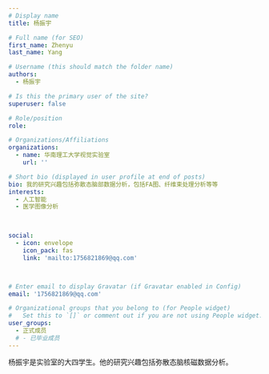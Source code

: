 ```yaml
---
# Display name
title: 杨振宇 

# Full name (for SEO)
first_name: Zhenyu
last_name: Yang

# Username (this should match the folder name)
authors:
  - 杨振宇

# Is this the primary user of the site?
superuser: false

# Role/position
role: 

# Organizations/Affiliations
organizations:
  - name: 华南理工大学视觉实验室
    url: ''

# Short bio (displayed in user profile at end of posts)
bio: 我的研究兴趣包括弥散态脑部数据分析，包括FA图、纤维束处理分析等等
interests:
  - 人工智能
  - 医学图像分析
  


social:
  - icon: envelope
    icon_pack: fas
    link: 'mailto:1756821869@qq.com'



# Enter email to display Gravatar (if Gravatar enabled in Config)
email: '1756821869@qq.com'

# Organizational groups that you belong to (for People widget)
#   Set this to `[]` or comment out if you are not using People widget.
user_groups:
  - 正式成员
  # - 已毕业成员
---
```


杨振宇是实验室的大四学生。他的研究兴趣包括弥散态脑核磁数据分析。
